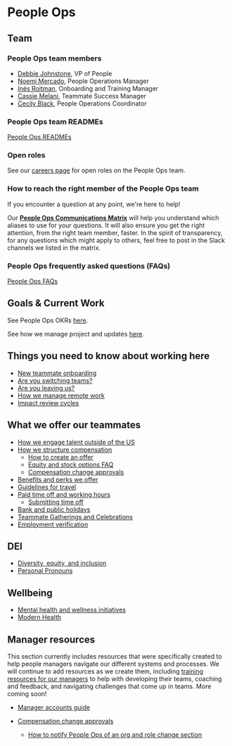 # People Ops

## Team

### People Ops team members

- [Debbie Johnstone](../company/team/index.md#debbie-johnstone), VP of People
- [Noemi Mercado](../company/team/index.md#noemi-mercado), People Operations Manager
- [Inés Roitman](../company/team/index.md#in%c3%a9s-roitman), Onboarding and Training Manager
- [Cassie Melani](../company/team/index.md#cassie-melani), Teammate Success Manager
- [Cecily Black](../company/team/index.md#cecily-black), People Operations Coordinator

### People Ops team READMEs

[People Ops READMEs](people-ops-bios.md)

### Open roles

See our [careers page](https://boards.greenhouse.io/sourcegraph91) for open roles on the People Ops team.

### How to reach the right member of the People Ops team

If you encounter a question at any point, we're here to help!

Our **[People Ops Communications Matrix](https://docs.google.com/spreadsheets/d/1JItBWbfKV9lr-LAmE19I0JMvu3Cvh0AdrEHDv-r1E2w/edit#gid=0)** will help you understand which aliases to use for your questions. It will also ensure you get the right attention, from the right team member, faster. In the spirit of transparency, for any questions which might apply to others, feel free to post in the Slack channels we listed in the matrix.

### People Ops frequently asked questions (FAQs)

[People Ops FAQs](people-ops-faqs.md)

## Goals & Current Work

See People Ops OKRs [here](../company/goals/2022_q3.md#people-ops).

See how we manage project and updates [here](people-ops-project-management.md).

## Things you need to know about working here

- [New teammate onboarding](onboarding/index.md)
- [Are you switching teams?](switching-teams.md)
- [Are you leaving us?](leaving.md)
- [How we manage remote work](../company/remote/index.md)
- [Impact review cycles](impact-reviews.md)

## What we offer our teammates

- [How we engage talent outside of the US](how-we-engage-talent-outside-the-us/index.md)
- [How we structure compensation](../benefits-pay-perks/pay-expenses/compensation/index.md)
  - [How to create an offer](../talent/hiring/index.md#making-an-offer)
  - [Equity and stock options FAQ](../benefits-pay-perks/pay-expenses/compensation/equity-faq.md)
  - [Compensation change approvals](../benefits-pay-perks/pay-expenses/compensation/compensation-change-approvals.md)
- [Benefits and perks we offer](../benefits-pay-perks/benefits-perks/index.md)
- [Guidelines for travel](../benefits-pay-perks/benefits-perks/travel/index.md)
- [Paid time off and working hours](../benefits-pay-perks/benefits-perks/time-off/index.md)
  - [Submitting time off](../benefits-pay-perks/benefits-perks/time-off/submitting-time-off.md)
- [Bank and public holidays](../benefits-pay-perks/benefits-perks/holidays.md)
- [Teammate Gatherings and Celebrations](../benefits-pay-perks/benefits-perks/celebrate.md)
- [Employment verification](employment_verification.md)

## DEI

- [Diversity, equity, and inclusion](../communication/dei.md)
- [Personal Pronouns](personal-pronouns.md)

## Wellbeing

- [Mental health and wellness initiatives](../benefits-pay-perks/benefits-perks/mental-health/index.md)
- [Modern Health](../benefits-pay-perks/benefits-perks/mental-health/modern-health.md)

## Manager resources

This section currently includes resources that were specifically created to help people managers navigate our different systems and processes. We will continue to add resources as we create them, including [training resources for our managers](../company/goals/2022_q3.md#people-ops) to help with developing their teams, coaching and feedback, and navigating challenges that come up in teams. More coming soon!

- [Manager accounts guide](manager-guide.md)

- [Compensation change approvals](../benefits-pay-perks/pay-expenses/compensation/compensation-change-approvals.md)

  - [How to notify People Ops of an org and role change section](manager-guide.md##how-to-notify-people-ops-of-an-org-and-role-change)
